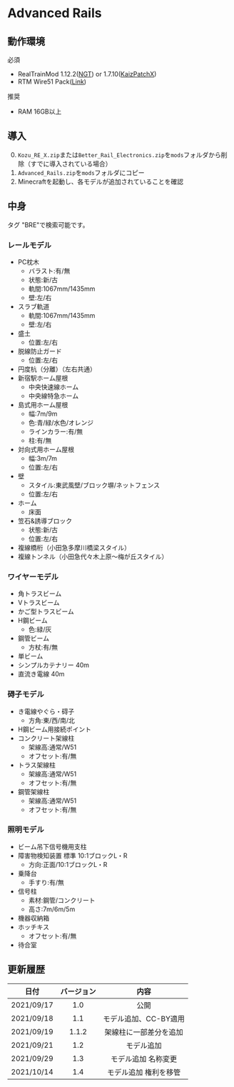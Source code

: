 # Advanced Rails
## 動作環境

必須
- RealTrainMod 1.12.2([NGT](https://www.curseforge.com/minecraft/mc-mods/realtrainmod)) or 1.7.10([KaizPatchX](https://github.com/Kai-Z-JP/KaizPatchX))
- RTM Wire51 Pack([Link](https://twitter.com/hi03_s/status/914244174433497088))

推奨
- RAM 16GB以上

## 導入

0. `Kozu_RE_X.zip`または`Better_Rail_Electronics.zip`を`mods`フォルダから削除（すでに導入されている場合）
1. `Advanced_Rails.zip`を`mods`フォルダにコピー
2. Minecraftを起動し、各モデルが追加されていることを確認

## 中身
タグ "BRE"で検索可能です。

### レールモデル
- PC枕木
    - バラスト:有/無
    - 状態:新/古
    - 軌間:1067mm/1435mm
    - 壁:左/右
- スラブ軌道
    - 軌間:1067mm/1435mm
    - 壁:左/右
- 盛土
    - 位置:左/右
- 脱線防止ガード
    - 位置:左/右
- 円度杭（分離）（左右共通）
- 新宿駅ホーム屋根
	- 中央快速線ホーム
    - 中央線特急ホーム
- 島式用ホーム屋根
	- 幅:7m/9m
	- 色:青/緑/水色/オレンジ
    - ラインカラー:有/無
    - 柱:有/無 
- 対向式用ホーム屋根
	- 幅:3m/7m
    - 位置:左/右
- 壁
	- スタイル:東武風壁/ブロック塀/ネットフェンス
    - 位置:左/右
- ホーム
	- 床面
- 笠石&誘導ブロック
    - 状態:新/古
    - 位置:左/右
- 複線橋桁（小田急多摩川橋梁スタイル）
- 複線トンネル（小田急代々木上原～梅が丘スタイル）
### ワイヤーモデル
- 角トラスビーム
- Vトラスビーム
- かご型トラスビーム
- H鋼ビーム
    - 色:緑/灰
- 鋼管ビーム
    - 方杖:有/無
- 単ビーム
- シンプルカテナリー 40m
- 直流き電線 40m
### 碍子モデル
- き電線やぐら・碍子
    - 方角:東/西/南/北
- H鋼ビーム用接続ポイント
- コンクリート架線柱
    - 架線高:通常/W51
    - オフセット:有/無
- トラス架線柱
    - 架線高:通常/W51
    - オフセット:有/無
- 鋼管架線柱
    - 架線高:通常/W51
    - オフセット:有/無
### 照明モデル
- ビーム吊下信号機用支柱
- 障害物検知装置 標準 10:1ブロックL・R
    - 方向:正面/10:1ブロックL・R
- 乗降台
    - 手すり:有/無
- 信号柱
    - 素材:鋼管/コンクリート
    - 高さ:7m/6m/5m
- 機器収納箱
- ホッチキス
    - オフセット:有/無
- 待合室

## 更新履歴
|日付|バージョン|内容|
|:--:|:--:|:--:|
|2021/09/17|1.0|公開|
|2021/09/18|1.1|モデル追加、CC-BY適用|
|2021/09/19|1.1.2|架線柱に一部差分を追加|
|2021/09/21|1.2|モデル追加|
|2021/09/29|1.3|モデル追加 名称変更|
|2021/10/14|1.4|モデル追加 権利を移管|